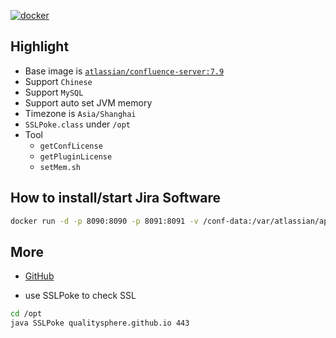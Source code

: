 [![docker](https://img.shields.io/static/v1?style=for-the-badge&logo=docker&label=docker&message=bxwill/confluence-server&color=2496ED)](https://hub.docker.com/r/bxwill/confluence-server)

## Highlight

- Base image is [`atlassian/confluence-server:7.9`](https://hub.docker.com/r/atlassian/confluence-server/tags?page=1&ordering=-name&name=7.9)
- Support `Chinese`
- Support `MySQL`
- Support auto set JVM memory 
- Timezone is `Asia/Shanghai`
- `SSLPoke.class` under `/opt`
- Tool
  - `getConfLicense`
  - `getPluginLicense`
  - `setMem.sh`

## How to install/start Jira Software

```bash
docker run -d -p 8090:8090 -p 8091:8091 -v /conf-data:/var/atlassian/application-data/confluence -it bxwill/confluence-server:7.9
```

## More

- [GitHub](https://github.com/seoktaehyeon/docker-confluence-server)

- use SSLPoke to check SSL
```bash
cd /opt
java SSLPoke qualitysphere.github.io 443
```
